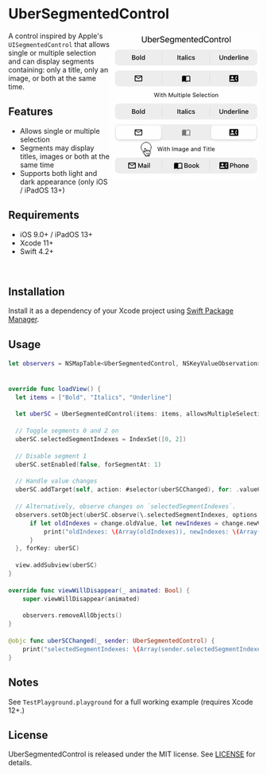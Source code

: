 # UberSegmentedControl

<img align="right" src="Animations/UberSegmentedControl-Demo.gif?raw=true" alt="UberSegmentedControl Demo" width="300" height="300" />

A control inspired by Apple's `UISegmentedControl` that allows single or multiple selection and can display segments containing: only a title, only an image, or both at the same time.

## Features

- Allows single or multiple selection
- Segments may display titles, images or both at the same time
- Supports both light and dark appearance (only iOS / iPadOS 13+)

## Requirements

- iOS 9.0+ / iPadOS 13+
- Xcode 11+
- Swift 4.2+

<br clear="right"/>

## Installation

Install it as a dependency of your Xcode project using [Swift Package Manager](https://swift.org/package-manager/).

## Usage

```swift
let observers = NSMapTable<UberSegmentedControl, NSKeyValueObservation>(keyOptions: .weakMemory,
                                                                        valueOptions: .strongMemory)

override func loadView() {
  let items = ["Bold", "Italics", "Underline"]

  let uberSC = UberSegmentedControl(items: items, allowsMultipleSelection: true)

  // Toggle segments 0 and 2 on
  uberSC.selectedSegmentIndexes = IndexSet([0, 2])

  // Disable segment 1
  uberSC.setEnabled(false, forSegmentAt: 1)

  // Handle value changes
  uberSC.addTarget(self, action: #selector(uberSCChanged), for: .valueChanged)
  
  // Alternatively, observe changes on `selectedSegmentIndexes`.
  observers.setObject(uberSC.observe(\.selectedSegmentIndexes, options: [.new, .old]) { (control, change) in
      if let oldIndexes = change.oldValue, let newIndexes = change.newValue {
          print("oldIndexes: \(Array(oldIndexes)), newIndexes: \(Array(newIndexes))")
      }
  }, forKey: uberSC)
  
  view.addSubview(uberSC)
}

override func viewWillDisappear(_ animated: Bool) {
    super.viewWillDisappear(animated)

    observers.removeAllObjects()
}

@objc func uberSCChanged(_ sender: UberSegmentedControl) {
    print("selectedSegmentIndexes: \(Array(sender.selectedSegmentIndexes))")
}
```

## Notes

See `TestPlayground.playground` for a full working example (requires Xcode 12+.)

## License

UberSegmentedControl is released under the MIT license. See [LICENSE](LICENSE) for details.
